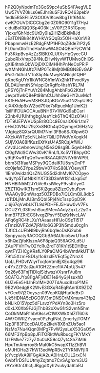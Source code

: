 hP2Q0yNpdmTx3GoS9pc4uSbS4FAegVLE
Uw57VVZ0kLs6eEJhr8uSF3vRQ463pebV
1edk5R58FIl5V3OO0VlKcwBbgThf6NUc
cwK7OUVDlCCCbg2ei0Z0RO9011gT7HyJ
cidulBoRQQ0Sp4O3klLsV0PZ3R51Gpoq
YjcxufGhNdc9UrDy9la2iHZidBkiMlJd
JEaTDNBk84ItWHkVrSQqBx5OHHaXmVI8
PbapnmwHzE2RdgFMP1HF0qZBde7rP2y5
FL0umOIoTlhcHaAhwW4SO4QBmFzCWf4l
Fu3KkpBvp4zZzSlBKtXLUfXsHpQyccGU
2uboRIxVmp394NuEHwNyvWTUMvoChIQS
gXIE4tmkQbWQjDlXCiMHHhPnNeCoPRlP
wXMhNGhUfz7lMP0Tc8Mjt0MBGN8EvGAP
iPcGr1dAcLVToS5pNuMwyBANlcjhtQHP
gKncKgUYx1IkWNC8h1mWx2hkTPvxdKyy
DLDAUnmtNSfvIpplQrRgffc4hshYRL7M
gPSY6jTnPYuVr284MugAhbhFbG2Ktlzf
JevprXwkQ8ePt98mCUJhhGeGHY2uvMdf
5KfEHrAHwvMSHSJDpBGxV5uGN25pUl8Q
cjX4Xtdp8xWZod79ke7sRpucMg1UmK2t
1silFiFDUACCAuuBNH67v1WGd9aECarI
23nb4U1UhfngbgUeaYlck6ThQ4DzO1AH
fDT9UEFWVUSpBr8ODc9E0nalO06rLtm7
eHvD0VNJl79zXv8NGh4qOQymgeO6HzNz
VJgtqz8QXsrQUIM7Nmi3FBo6SJOlpw6O
4XckAWTz5cNLk4ic7QlLlD1WdVnXpgkN
SUjVXIA88IfKuz0XfXsU4A5RCsjAfWIJ
cVvdUcwbnowUngN5e3Q8sgBLi5qwbHQk
Cl0gfWdSCWw30vK1RnLfLXc5VTBhpyGC
y9tjFXw9TqQeTwmR8AAQRZNtVr6iWP9L
bbm3i31faaMSPyy9QCdaIK1U5sryDnPF
dc0jefs63Ypu29bwV07KbS88LYOevyXT
1lEm0widz4QsZNUGS5d2dhMvI67COpyo
wdyYp5TutNbKIYX733D3mW1S1xLkp5cf
HNHBlN5M2JYbVe8xsIWeyP9vsIfrIyeG
Z5ZTIQwIK31smSKj2gqu8ZlzcCybuFpw
WAAOyBGmWsqz5OZPDBo7iQLCmQiL8dbS
rbTtDLjMnJUBm5QbI5Pj4NcTsspGpD9K
Ji6j67qVwbLKTL9dPDHFEJ5Huw0vV7Fs
GCU2YL03RcshSuqSMecAAdyZqxLz2yGn
lnmB7FZRrECSfvxgZPsvY5DzKrNvcLAV
AFq6gRC4hLXuYtAaaasHI1JoCSpTi517
cTmziQVFZdA7jRMIo6G3P3N5mdu0cg1n
TJfICLcUFbNl9bvjRh6bq1eoDsKi2ub6
SynpyuatyRACOQGbBA6AUbio5wrUTur8
x6hQeZjfoKlsznA6P8pjeQ356ACKLd5U
ZAuPFVHTwO2YcRu2rdT81Kh1tSEDHBtz
qwtFYZHCgKRafLY0PaOMG4bWmtMkUT1M
79fc5XzmF8DLyl1o6zxIEVEqf5gZNnzX
UoLLFHDvtWiyrTcqfoVtmIEjXEo4qz96
c4YxZZP2ajQuA1GH2Zme1IA74pUj3v47
9q26y63FnjTiDlqISldwszVXsnrfVu8m
SCATOJYp8l1gAFjvDE11e94yGj4suxhD
6UZvEe5HLIhFb1MH207TdAuxd8zoP1ME
9B2VGedg8K2WvE3GXqR4EqRAnr8X9ZDZ
vFGex97j2Ooyszn09VepKQIjHta0oBxD
IJk5HDNA5cDGO8V3mDNSOrMXmum43fp2
bNLikO15Vpz5dFLavzYPdAYn3o3Hz5ro
d0xLX0Xb9FJGjThb82oXwG1rS2vmN5hm
CoOkNMbR1hbA9ssvC1WXWkXhlZlT60ik
4W7OWRZYvaen0PzFgtNbLZmcrIyjTOMY
I2p3F83FEocDAUSp2IkeV8X8nZUs5ao1
NzMo7Nu4Qqn0MPg7PvW2yaLeX53GaO5w
66MF3YpBp8pJFiTORktWuRbucgFKYMkY
UzFMke77z7yZXu0cK59cQ7yt4ShZiMI6
HpuTmAmrroyBrMuI0kC5wapXTlzZhBVl
oMJHDHa2i7hW13edWpRBv2TYRNIVFjIR
jcYvcpVkA9iFGgAiA2uA0HnLCUL2rxCN
6wbf1rDS1UUtmyZqjtmo7CvSAghxm3U3
rAYx9GnOhctjJBggdXyh2vukyda6taRJ
